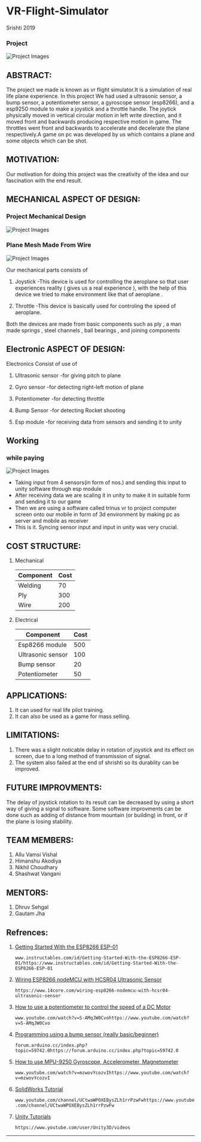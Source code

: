 # VR-Flight-Simulator
Srishti 2019

### Project
![Project Images](https://github.com/Nikhil-Choudhary/VR-Flight-Simulator/blob/master/Photos%20And%20Videos/photos/Game.jpeg)

## ABSTRACT:

The project we made is known as vr flight simulator.It is a simulation of real life plane experience.
In this project We had used a ultrasonic sensor, a bump sensor, a potentiometer sensor, a gyroscope
sensor (esp8266), and a esp9250 module to make a joystick and a throttle handle. The joytick physically
moved in vertical circular motion in left write direction, and it moved front and backwards producing 
respective motion in game. The throttles went front and backwards to accelerate and decelerate the plane
respectively.A game on pc was developed by us which contains a plane and some objects which can be shot.

## MOTIVATION:

Our motivation for doing this project was the creativity of the idea and our fascination with the end result.

## MECHANICAL ASPECT OF DESIGN:

### Project Mechanical Design
 ![Project Images](https://github.com/Nikhil-Choudhary/VR-Flight-Simulator/blob/master/Photos%20And%20Videos/photos/Project%20Mechanical%20design.jpeg)
 
 ### Plane Mesh Made From Wire
 ![Project Images](https://github.com/Nikhil-Choudhary/VR-Flight-Simulator/blob/master/Photos%20And%20Videos/photos/plane.jpeg)

Our mechanical parts consists of
	
1. Joystick	-This device is used for controlling the aeroplane so that user experiences reality ( gives us a real experience ), with the help of this device we tried to make environment like that of aeroplane .
	
2. Throttle 	-This device is basically used for controling the speed of aeroplane.
	
Both the devices are made from basic components such as ply , a man made springs , steel channels , ball bearings , and joining components

## Electronic ASPECT OF DESIGN:

Electronics Consist of use of

1. Ultrasonic sensor	-for giving pitch to plane
	
2. Gyro sensor	-for detecting right-left motion of plane

3. Potentiometer	-for detecting throttle
	
4. Bump Sensor	-for detecting Rocket shooting

5. Esp module	-for receiving data from sensors and sending it to unity	

## Working

### while paying
 ![Project Images](https://github.com/Nikhil-Choudhary/VR-Flight-Simulator/blob/master/Photos%20And%20Videos/photos/while%20playing.jpeg)

* Taking input from 4 sensors(in form of nos.) and sending this input to unity software through esp module
* After receiving data we are scaling it in unity to make it in suitable form and sending it to our game
* Then we are using a software called trinus vr to project computer screen onto our mobile in form of 3d environment by making pc as server and mobile as receiver
* This is it. Syncing sensor input and input in unity was very crucial.
 
## COST STRUCTURE:

1. Mechanical 

	|  Component |Cost   |
	|-------------|-------|
	|   Welding   |   70  |
	|     Ply     |   300 |
	|     Wire    |  200  |
	
 
2. Electrical

	|     Component     | Cost  |
	|-------------------|-------|
	|  Esp8266 module   |  500  |
	| Ultrasonic sensor |  100  |
	|    Bump sensor    |  20   |
	|  Potentiometer    |  50   |

## APPLICATIONS:

1. It can used for real life pilot training. 
2. It can also be used as a game for mass selling. 

## LIMITATIONS:

1. There was a slight noticable delay in rotation of joystick and its effect on screen, due to a long method of transmission of signal.
2. The system also failed at the end of shrishti so its durablity can be improved.

## FUTURE IMPROVMENTS:

The delay of joystick rotation to its result can be decreased by using a short way of giving a signal to software.
Some software improvments can be done such as adding of distance from mountain (or building) in front, or if the plane is losing stability.

## TEAM MEMBERS:

1. Allu Vamsi Vishal
2. Himanshu Akodiya 
3. Nikhil Choudhary
4. Shashwat Vangani

## MENTORS:

1. Dhruv Sehgal
2. Gautam Jha

## Refrences:

1. [Getting Started With the ESP8266 ESP-01](www.instructables.com/id/Getting-Started-With-the-ESP8266-ESP-01/https://www.instructables.com/id/Getting-Started-With-the-ESP8266-ESP-01/)

	`www.instructables.com/id/Getting-Started-With-the-ESP8266-ESP-01/https://www.instructables.com/id/Getting-Started-With-the-ESP8266-ESP-01`

2. [Wiring ESP8266 nodeMCU with HCSR04 Ultrasonic Sensor](https://www.14core.com/wiring-esp8266-nodemcu-with-hcsr04-ultrasonic-sensor/)

	`https://www.14core.com/wiring-esp8266-nodemcu-with-hcsr04-ultrasonic-sensor`

3. [How to use a potentiometer to control the speed of a DC Motor](www.youtube.com/watch?v=S-AMqJW0Cvohttps://www.youtube.com/watch?v=S-AMqJW0Cvo)

	`www.youtube.com/watch?v=S-AMqJW0Cvohttps://www.youtube.com/watch?v=S-AMqJW0Cvo`

4. [Programming using a bump sensor (really basic/beginner)](forum.arduino.cc/index.php?topic=59742.0https://forum.arduino.cc/index.php?topic=59742.0)

	`forum.arduino.cc/index.php?topic=59742.0https://forum.arduino.cc/index.php?topic=59742.0`

5. [How to use MPU-9250 Gyroscope, Accelerometer, Magnetometer](www.youtube.com/watch?v=mzwovYcozvIhttps://www.youtube.com/watch)

	`www.youtube.com/watch?v=mzwovYcozvIhttps://www.youtube.com/watch?v=mzwovYcozvI`

6. [SolidWorks Tutorial](www.youtube.com/channel/UCtwaWPOXEBysZLh1rrPzwFwhttps://www.youtube.com/channel/UCtwaWPOXEBysZLh1rrPzwFw)

	`www.youtube.com/channel/UCtwaWPOXEBysZLh1rrPzwFwhttps://www.youtube.com/channel/UCtwaWPOXEBysZLh1rrPzwFw`

7. [Unity Tutorials](https://www.youtube.com/user/Unity3D/videos)

	`https://www.youtube.com/user/Unity3D/videos`
	
***

